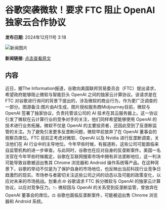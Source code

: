 # 谷歌突袭微软！要求 FTC 阻止 OpenAI 独家云合作协议

**发布日期**: 2024年12月11号 3:18

![新闻图片](https://pic.chinaz.com/picmap/thumb/202310100954426794_5.jpg)

**新闻链接**: [点击查看原文](https://www.aibase.com/zh/news/13863)

## 内容

近日，据The Information报道，谷歌向美国联邦贸易委员会（FTC）提出请求，希望政府能够阻止微软与智能巨头 OpenAI 之间的独家云计算协议。该请求是在 FTC 对谷歌进行询问的背景下提出的，涉及微软的商业行为，作为更广泛调查的一部分。图源备注:图片由AI生成，图片授权服务商Midjourney目前，微软与 OpenAI 签署了独家协议，负责托管该公司的 AI 技术在其云服务器上。这一协议引发了微软在云计算行业的竞争对手的关注，他们同样希望能够使用 OpenAI 的技术进行业务拓展。微软不仅是 OpenAI 的主要投资者，还因此受到了反垄断监管的关注。为了避免引发更多反垄断问题，微软早前放弃了在 OpenAI 董事会的观察员席位。FTC 目前正考虑对微软、OpenAI 以及 Nvidia 进行反垄断调查，关注他们在 AI 行业中的主导地位。今年早些时候，有报道称，这些公司可能面临来自监管机构的进一步审查。与此同时，谷歌也在应对自身的反垄断案件。美国一名法官在今年早些时候裁定，谷歌在互联网搜索市场中拥有非法垄断地位，这一判决可能导致谷歌被迫出售其 Chrome 浏览器和 Android 操作系统等产品。在这种背景下，谷歌的举动不仅是为了保护自身的市场地位，也反映出当前科技行业竞争日趋激烈的现实。市场参与者密切关注这些公司之间的动态以及可能的政策变化，以应对未来的市场挑战。划重点:🌐 谷歌请求 FTC 拆分微软与 OpenAI 的独家云计算协议，以应对竞争压力。📉 微软因与 OpenAI 的关系受到反垄断监管，曾放弃在 OpenAI 董事会的席位。⚖️ 谷歌也面临反垄断案件，可能被迫出售 Chrome 浏览器和 Android 系统。

